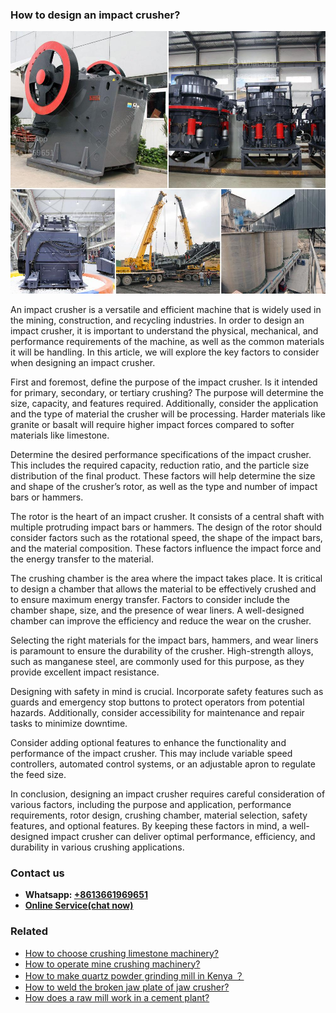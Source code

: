 <h3>How to design an impact crusher?</h3><img src='1701745214.jpg' alt=''><p>An impact crusher is a versatile and efficient machine that is widely used in the mining, construction, and recycling industries. In order to design an impact crusher, it is important to understand the physical, mechanical, and performance requirements of the machine, as well as the common materials it will be handling. In this article, we will explore the key factors to consider when designing an impact crusher.</p><p>First and foremost, define the purpose of the impact crusher. Is it intended for primary, secondary, or tertiary crushing? The purpose will determine the size, capacity, and features required. Additionally, consider the application and the type of material the crusher will be processing. Harder materials like granite or basalt will require higher impact forces compared to softer materials like limestone.</p><p>Determine the desired performance specifications of the impact crusher. This includes the required capacity, reduction ratio, and the particle size distribution of the final product. These factors will help determine the size and shape of the crusher’s rotor, as well as the type and number of impact bars or hammers.</p><p>The rotor is the heart of an impact crusher. It consists of a central shaft with multiple protruding impact bars or hammers. The design of the rotor should consider factors such as the rotational speed, the shape of the impact bars, and the material composition. These factors influence the impact force and the energy transfer to the material.</p><p>The crushing chamber is the area where the impact takes place. It is critical to design a chamber that allows the material to be effectively crushed and to ensure maximum energy transfer. Factors to consider include the chamber shape, size, and the presence of wear liners. A well-designed chamber can improve the efficiency and reduce the wear on the crusher.</p><p>Selecting the right materials for the impact bars, hammers, and wear liners is paramount to ensure the durability of the crusher. High-strength alloys, such as manganese steel, are commonly used for this purpose, as they provide excellent impact resistance.</p><p>Designing with safety in mind is crucial. Incorporate safety features such as guards and emergency stop buttons to protect operators from potential hazards. Additionally, consider accessibility for maintenance and repair tasks to minimize downtime.</p><p>Consider adding optional features to enhance the functionality and performance of the impact crusher. This may include variable speed controllers, automated control systems, or an adjustable apron to regulate the feed size.</p><p>In conclusion, designing an impact crusher requires careful consideration of various factors, including the purpose and application, performance requirements, rotor design, crushing chamber, material selection, safety features, and optional features. By keeping these factors in mind, a well-designed impact crusher can deliver optimal performance, efficiency, and durability in various crushing applications.</p><h3>Contact us</h3><ul><li><strong>Whatsapp:&nbsp;<a href="https://wa.me/8613661969651">+8613661969651</a></strong></li><li><a href="https://swt.shibang-china.com/?git&amp;zhl&amp;How to design an impact crusher"><strong>Online Service(chat now)</strong></a></li></ul><h3>Related</h3><ul><li><a href='How to choose crushing limestone machinery.md'>How to choose crushing limestone machinery?</a></li><li><a href='How to operate mine crushing machinery.md'>How to operate mine crushing machinery?</a></li><li><a href='How to make quartz powder grinding mill in Kenya ？.md'>How to make quartz powder grinding mill in Kenya ？</a></li><li><a href='How to weld the broken jaw plate of jaw crusher.md'>How to weld the broken jaw plate of jaw crusher?</a></li><li><a href='How does a raw mill work in a cement plant.md'>How does a raw mill work in a cement plant?</a></li></ul>